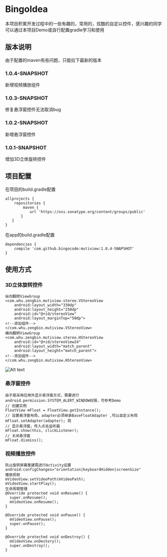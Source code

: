 # BingoIdea
本项目积累开发过程中的一些有趣的，常用的，炫酷的自定以控件，感兴趣的同学可以通过本项目Demo或自行配置gradle学习和使用

## 版本说明
由于配置的maven有些问题，只能拉下最新的版本
### 1.0.4-SNAPSHOT
新增视频播放组件
### 1.0.3-SNAPSHOT
修复悬浮窗控件无法取消bug
### 1.0.2-SNAPSHOT
新增悬浮窗控件
### 1.0.1-SNAPSHOT
增加3D立体旋转控件

## 项目配置
在项目的build.gradle配置

    allprojects {
        repositories {
            maven {
               url 'https://oss.sonatype.org/content/groups/public'
           }
       }
    }
在app的build.gradle配置

    dependencies {
        compile 'com.github.bingocode:mutiview:1.0.4-SNAPSHOT'
    }

## 使用方式
### 3D立体旋转控件

    纵向翻转ViewGroup
    <com.whu.zengbin.mutiview.stereo.VStereoView
        android:layout_width="330dp"
        android:layout_height="250dp"
        android:id="@+id/stereoView"
        android:layout_marginTop="50dp">
    <!--添加组件-->
    </com.whu.zengbin.mutiview.VStereoView>
    横向翻转ViewGroup
    <com.whu.zengbin.mutiview.stereo.HStereoView
        android:id="@+id/stereoView24"
        android:layout_width="match_parent"
        android:layout_height="match_parent">
    <!--添加组件-->
    </com.whu.zengbin.mutiview.HStereoView>
![Alt text](https://github.com/zengge6668/BingoIdea/raw/master/Screenshots/switch_horizon.png)

### 悬浮窗控件
    由于是采用应用外显示悬浮窗方式，需要进行android.permission.SYSTEM_ALERT_WINDOW权限，可参考Demo
    // 创建实例
    FloatView mFloat = FloatView.getInstance();
    // 设置悬浮窗布局，adapter必须继承BaseFloatAdapter ,可以自定义布局
    mFloat.setAdapter(adapter); 局
    // 显示悬浮窗，传入点击监听器
    mFloat.show(this, clickListener);
    // 关闭悬浮窗
    mFloat.dismiss();
### 视频播放控件
    防止旋转屏幕重建需进行Activity设置
    android:configChanges="orientation|keyboardHidden|screenSize"
    播放视频
    mVideoView.setVideoPath(mVideoPath);
    mVideoView.startPlay();
    生命周期管理
    @Override protected void onResume() {
      super.onResume();
      mVideoView.onResume();
    }

    @Override protected void onPause() {
      mVideoView.onPause();
      super.onPause();
    }

    @Override protected void onDestroy() {
      mVideoView.onDestory();
      super.onDestroy();
    }





